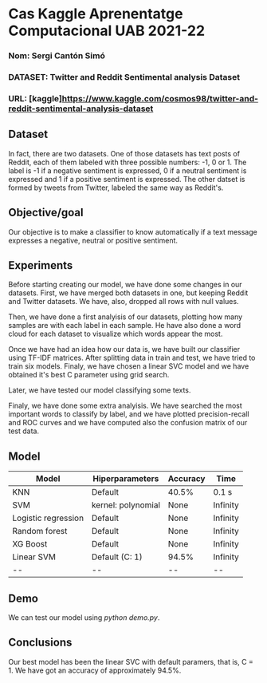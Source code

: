 # Cas Kaggle Aprenentatge Computacional UAB 2021-22
### Nom: Sergi Cantón Simó
### DATASET: Twitter and Reddit Sentimental analysis Dataset
### URL: [kaggle]https://www.kaggle.com/cosmos98/twitter-and-reddit-sentimental-analysis-dataset

## Dataset
In fact, there are two datasets. One of those datasets has text posts of Reddit, each of them labeled with three possible numbers: -1, 0 or 1. The label is -1 if a negative sentiment is expressed, 0 if a neutral sentiment is expressed and 1 if a positive sentiment is expressed. The other datset is formed by tweets from Twitter, labeled the same way as Reddit's.

## Objective/goal
Our objective is to make a classifier to know automatically if a text message expresses a negative, neutral or positive sentiment.

## Experiments
Before starting creating our model, we have done some changes in our datasets. First, we have merged both datasets in one, but keeping Reddit and Twitter datasets. We have, also, dropped all rows with null values.

Then, we have done a first analyisis of our datasets, plotting how many samples are with each label in each sample. He have also done a word cloud for each dataset to visualize which words appear the most.

Once we have had an idea how our data is, we have built our classifier using TF-IDF matrices. After splitting data in train and test, we have tried to train six models. Finaly, we have chosen a linear SVC model and we have obtained it's best C parameter using grid search.

Later, we have tested our model classifying some texts.

Finaly, we have done some extra analyisis. We have searched the most important words to classify by label, and we have plotted precision-recall and ROC curves and we have computed also the confusion matrix of our test data.

## Model
| Model | Hiperparameters | Accuracy | Time |
| -- | -- | -- | -- |
| KNN | Default | 40.5% | 0.1 s |
| SVM | kernel: polynomial | None | Infinity |
| Logistic regression | Default | None | Infinity |
| Random forest | Default | None | Infinity |
| XG Boost | Default | None | Infinity |
| Linear SVM | Default (C: 1) | 94.5% | Infinity |
| -- | -- | -- | -- |

## Demo
We can test our model using *python demo.py*.

## Conclusions
Our best model has been the linear SVC with default paramers, that is, C = 1. We have got an accuracy of approximately 94.5%.
